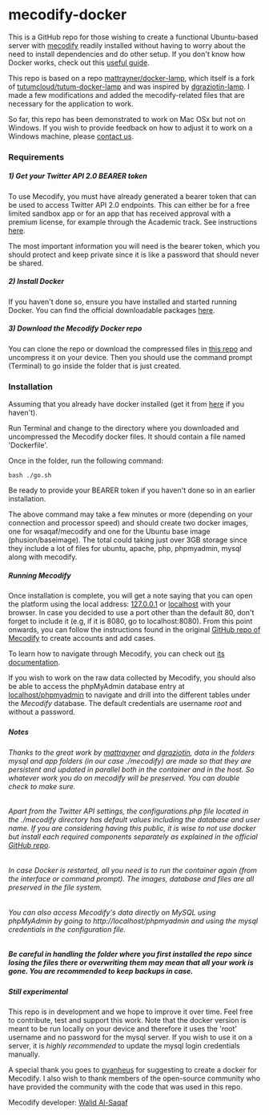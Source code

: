 # mecodify-docker

This is a GitHub repo for those wishing to create a functional Ubuntu-based server with [mecodify](https://github.com/wsaqaf/mecodify) readily installed without having to worry about the need to install dependencies and do other setup. If you don't know how Docker works, check out this [useful guide](https://prakhar.me/docker-curriculum/).

This repo is based on a repo [mattrayner/docker-lamp](https://github.com/mattrayner/docker-lamp), which itself is a fork of [tutumcloud/tutum-docker-lamp](https://github.com/tutumcloud/lamp) and was inspired by [dgraziotin-lamp](https://github.com/dgraziotin/osx-docker-lamp). I made a few modifications and added the mecodify-related files that are necessary for the application to work.

So far, this repo has been demonstrated to work on Mac OSx but not on Windows. If you wish to provide feedback on how to adjust it to work on a Windows machine, please [contact us](mailto:admin@mecodify.org).

### Requirements

##### 1) Get your Twitter API 2.0 BEARER token

To use Mecodify, you must have already generated a bearer token that can be used to access Twitter API 2.0 endpoints. This can either be for a free limited sandbox app or for an app that has received approval with a premium license, for example through the Academic track. See instructions [here]().

The most important information you will need is the bearer token, which you should protect and keep private since it is like a password that should never be shared.

##### 2) Install Docker

If you haven't done so, ensure you have installed and started running Docker. You can find the official downloadable packages [here](https://www.docker.com/products/docker-desktop).

##### 3) Download the Mecodify Docker repo

You can clone the repo or download the compressed files in [this repo](https://github.com/wsaqaf/mecodify-docker/archive/master.zip) and uncompress it on your device. Then you should use the command prompt (Terminal) to go inside the folder that is just created.

### Installation

Assuming that you already have docker installed (get it from [here](https://docs.docker.com/engine/installation/) if you haven't).

Run Terminal and change to the directory where you downloaded and uncompressed the Mecodify docker files. It should contain a file named 'Dockerfile'.

Once in the folder, run the following command:

    bash ./go.sh

Be ready to provide your BEARER token if you haven't done so in an earlier installation.

The above command may take a few minutes or more (depending on your connection and processor speed) and should create two docker images, one for wsaqaf/mecodify and one for the Ubuntu base image (phusion/baseimage). The total could taking just over 3GB storage since they include a lot of files for ubuntu, apache, php, phpmyadmin, mysql along with mecodify.

##### Running Mecodify

Once installation is complete, you will get a note saying that you can open the platform using the local address: [127.0.0.1](http://127.0.0.1) or [localhost](http://localhost) with your browser. In case you decided to use a port other than the default 80, don't forget to include it (e.g, if it is 8080, go to localhost:8080).
From this point onwards, you can follow the instructions found in the original [GitHub repo of Mecodify](https://github.com/wsaqaf/mecodify/blob/master/manual.md) to create accounts and add cases.

To learn how to navigate through Mecodify, you can check out [its documentation](https://github.com/wsaqaf/mecodify/blob/master/manual.md).

If you wish to work on the raw data collected by Mecodify, you should also be able to access the phpMyAdmin database entry at [localhost/phpmyadmin](http://localhost/phpmyadmin) to navigate and drill into the different tables under the *Mecodify* database. The default credentials are username *root* and without a password.

#####

##### Notes

###### Thanks to the great work by [mattrayner](https://github.com/mattrayner/docker-lamp) and [dgraziotin](https://github.com/dgraziotin), data in the folders mysql and app folders (in our case ./mecodify) are made so that they are persistent and updated in parallel both in the container and in the host. So whatever work you do on mecodify will be preserved. You can double check to make sure.

###### Apart from the Twitter API settings, the configurations.php file located in the ./mecodify directory has default values including the database and user name. If you are considering having this public, it is wise to not use docker but install each required components separately as explained in the official [GitHub repo](https://github.com/wsaqaf/mecodify).

###### In case Docker is restarted, all you need is to run the container again (from the interface or command prompt). The images, database and files are all preserved in the file system.

###### You can also access Mecodify's data directly on MySQL using phpMyAdmin by going to http://localhost/phpmyadmin and using the mysql credentials in the configuration file.

##### Be careful in handling the folder where you first installed the repo since losing the files there or overwriting them may mean that all your work is gone. You are recommended to keep backups in case.

##### Still experimental

This repo is in development and we hope to improve it over time. Feel free to contribute, test and support this work. Note that the docker version is meant to be run locally on your device and therefore it uses the 'root' username and no password for the mysql server. If you wish to use it on a server, it is *highly recommended* to update the mysql login credentials manually.

A special thank you goes to [pvanheus](https://github.com/pvanheus) for suggesting to create a docker for Mecodify. I also wish to thank members of the open-source community who have provided the community with the code that was used in this repo.

Mecodify developer: [Walid Al-Saqaf](https://github.com/wsaqaf)
